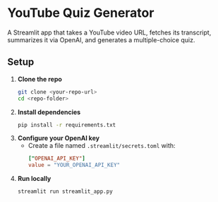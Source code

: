 # YouTube Quiz Generator

A Streamlit app that takes a YouTube video URL, fetches its transcript, summarizes it via OpenAI, and generates a multiple-choice quiz.

## Setup

1. **Clone the repo**
   ```bash
   git clone <your-repo-url>
   cd <repo-folder>
   ```
2. **Install dependencies**
   ```bash
   pip install -r requirements.txt
   ```
3. **Configure your OpenAI key**
   - Create a file named `.streamlit/secrets.toml` with:
     ```toml
     ["OPENAI_API_KEY"]
     value = "YOUR_OPENAI_API_KEY"
     ```
4. **Run locally**
   ```bash
   streamlit run streamlit_app.py
   ```
